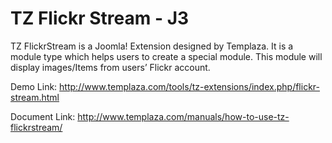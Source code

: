 # TZ Flickr Stream - J3

TZ FlickrStream is a Joomla! Extension designed by Templaza. It is a module type which helps users to create a special module. This module will display images/Items from users’ Flickr account.

Demo Link: http://www.templaza.com/tools/tz-extensions/index.php/flickr-stream.html

Document Link: http://www.templaza.com/manuals/how-to-use-tz-flickrstream/

